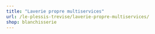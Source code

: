 ```yaml
---
title: "Laverie propre multiservices"
url: /le-plessis-trevise/laverie-propre-multiservices/
shop: blanchisserie
---
```

